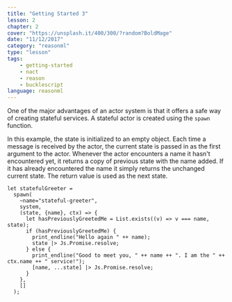 ```yaml
---
title: "Getting Started 3"
lesson: 2
chapter: 2
cover: "https://unsplash.it/400/300/?random?BoldMage"
date: "11/12/2017"
category: "reasonml"
type: "lesson"
tags:
    - getting-started
    - nact
    - reason
    - bucklescript
language: reasonml
---
```

One of the major advantages of an actor system is that it offers a safe way of creating stateful services. A stateful actor is created using the `spawn` function.

In this example, the state is initialized to an empty object. Each time a message is received by the actor, the current state is passed in as the first argument to the actor.  Whenever the actor encounters a name it hasn't encountered yet, it returns a copy of previous state with the name added. If it has already encountered the name it simply returns the unchanged current state. The return value is used as the next state.

```reason
let statefulGreeter =
  spawn(
    ~name="stateful-greeter",
    system,
    (state, {name}, ctx) => {
      let hasPreviouslyGreetedMe = List.exists((v) => v === name, state);
      if (hasPreviouslyGreetedMe) {
        print_endline("Hello again " ++ name);
        state |> Js.Promise.resolve;
      } else {
        print_endline("Good to meet you, " ++ name ++ ". I am the " ++ ctx.name ++ " service!");
        [name, ...state] |> Js.Promise.resolve;
      }
    },
    []
  );
```
